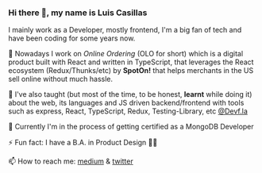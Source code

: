 ### Hi there 👋, my name is Luis Casillas

I mainly work as a Developer, mostly frontend, I'm a big fan of tech and have been coding for some years now. 

🔭 Nowadays I work on _Online Ordering_ (OLO for short) which is a digital product built with React and written in TypeScript, that leverages the React ecosystem (Redux/Thunks/etc) by **SpotOn!** that helps merchants in the US sell online without much hassle. 

🧮 I've also taught (but most of the time, to be honest, **learnt** while doing it) about the web, its languages and JS driven backend/frontend with tools such as express, React, TypeScript, Redux, Testing-Library, etc [@Devf.la](https://github.com/devfmx)
  
🌱 Currently I'm in the process of getting certified as a MongoDB Developer

⚡ Fun fact: I have a B.A. in Product Design 🏴‍☠️

📫 How to reach me: [medium](https://medium.com/@luiscasillas) & [twitter](https://twitter.com/luistisismo)


<!--
**casillasluisn12/casillasluisn12** is a ✨ _special_ ✨ repository because its `README.md` (this file) appears on your GitHub profile.

Here are some ideas to get you started:

- 🔭 I’m currently working on ...
- 🌱 I’m currently learning ...
- 👯 I’m looking to collaborate on ...
- 🤔 I’m looking for help with ...
- 💬 Ask me about ...
- 📫 How to reach me: ...
- 😄 Pronouns: ...
- ⚡ Fun fact: ...
-->
